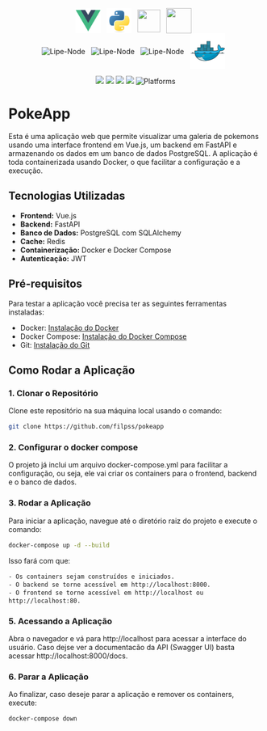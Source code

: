 <p align="center">
  <img align="center" alt="Lipe-Node" height="50" width="50" src="https://raw.githubusercontent.com/devicons/devicon/master/icons/vuejs/vuejs-original.svg"/> &nbsp;
  <img align="center" alt="Lipe-Node" height="50" width="50" src="https://raw.githubusercontent.com/devicons/devicon/master/icons/python/python-original.svg"/> &nbsp;
  <img align="center" height="45" width="45" src="https://cdn.jsdelivr.net/gh/devicons/devicon@latest/icons/fastapi/fastapi-original.svg"/> &nbsp;
  <img align="center" height="50" width="50" src="https://cdn.jsdelivr.net/gh/devicons/devicon@latest/icons/postgresql/postgresql-original.svg"/> &nbsp;
  <br>
  <img align="center" alt="Lipe-Node" height="50" width="50" src="https://cdn.jsdelivr.net/gh/devicons/devicon@latest/icons/redis/redis-original.svg"/> &nbsp;
  <img align="center" alt="Lipe-Node" height="50" width="50" src="https://cdn.jsdelivr.net/gh/devicons/devicon@latest/icons/poetry/poetry-original.svg"/> &nbsp;
  <img align="center" alt="Lipe-Node" height="70" width="70" src="https://cdn.jsdelivr.net/gh/devicons/devicon@latest/icons/sqlalchemy/sqlalchemy-original.svg"/> &nbsp;
  <img align="center" alt="Lipe-Node" height="70" width="70" src="https://raw.githubusercontent.com/devicons/devicon/master/icons/docker/docker-original.svg"/> &nbsp;
</p>

<p align="center">
  <a href="https://angular.dev/"><img src="https://img.shields.io/badge/Vue-3-42b883.svg?style=flat-square"/></a>
  <a href="https://www.typescriptlang.org/"><img src="https://img.shields.io/badge/Python-3.11-yellow.svg?style=flat-square"/></a>
  <a href="https://www.typescriptlang.org/"><img src="https://img.shields.io/badge/PostgreSQL-16-336791.svg?style=flat-square"/></a>
  <a href="https://sass-lang.com/"><img src="https://img.shields.io/badge/Docker-26-28B8EB.svg?style=flat-square"/></a>
  <img src="https://img.shields.io/badge/Aplicação Web-purple.svg?style=flat-square"alt="Platforms">
</p>

# PokeApp

Esta é uma aplicação web que permite visualizar uma galeria de pokemons usando uma interface frontend em Vue.js, um backend em FastAPI e armazenando os dados em um banco de dados PostgreSQL. 
A aplicação é toda containerizada usando Docker, o que facilitar a configuração e a execução.

## Tecnologias Utilizadas

- **Frontend:** Vue.js
- **Backend:** FastAPI
- **Banco de Dados:** PostgreSQL com SQLAlchemy
- **Cache:** Redis
- **Containerização:** Docker e Docker Compose
- **Autenticação:** JWT

## Pré-requisitos

Para testar a aplicação você precisa ter as seguintes ferramentas instaladas:

- Docker: [Instalação do Docker](https://docs.docker.com/get-docker/)
- Docker Compose: [Instalação do Docker Compose](https://docs.docker.com/compose/install/)
- Git: [Instalação do Git](https://git-scm.com/book/en/v2/Getting-Started-Installing-Git)

## Como Rodar a Aplicação

### 1. Clonar o Repositório

Clone este repositório na sua máquina local usando o comando:

``` bash
git clone https://github.com/filpss/pokeapp
```

### 2. Configurar o docker compose

O projeto já inclui um arquivo docker-compose.yml para facilitar a configuração, ou seja, ele vai criar os containers para o frontend, backend e o banco de dados.

### 3. Rodar a Aplicação

Para iniciar a aplicação, navegue até o diretório raiz do projeto e execute o comando:

```bash
docker-compose up -d --build
```

Isso fará com que:

    - Os containers sejam construídos e iniciados.
    - O backend se torne acessível em http://localhost:8000.
    - O frontend se torne acessível em http://localhost ou http://localhost:80.

### 5. Acessando a Aplicação

Abra o navegador e vá para http://localhost para acessar a interface do usuário.
Caso dejse ver a documentacão da API (Swagger UI) basta acessar http://localhost:8000/docs.

### 6. Parar a Aplicação

Ao finalizar, caso deseje parar a aplicação e remover os containers, execute:
```bash
docker-compose down
```
